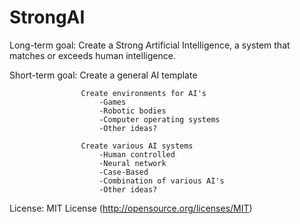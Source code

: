 StrongAI
=========

Long-term goal:     Create a Strong Artificial Intelligence, a system that matches or exceeds human intelligence.


Short-term goal:    Create a general AI template

                    Create environments for AI's
                        -Games
                        -Robotic bodies
                        -Computer operating systems
                        -Other ideas?
                        
                    Create various AI systems
                        -Human controlled
                        -Neural network
                        -Case-Based
                        -Combination of various AI's
                        -Other ideas?


License:            MIT License (http://opensource.org/licenses/MIT)
                

                    
